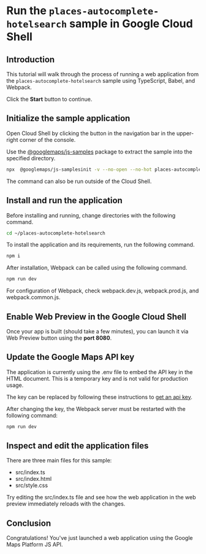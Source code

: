 # Run the `places-autocomplete-hotelsearch` sample in Google Cloud Shell

<walkthrough-tutorial-duration duration="10"/>

## Introduction

This tutorial will walk through the process of running a web application from
the `places-autocomplete-hotelsearch` sample using TypeScript, Babel, and Webpack.

Click the **Start** button to continue.

## Initialize the sample application

Open Cloud Shell by clicking the
<walkthrough-cloud-shell-icon></walkthrough-cloud-shell-icon> button in the
navigation bar in the upper-right corner of the console.

Use the [@googlemaps/js-samples](https://www.npmjs.com/package/@googlemaps/js-samples) package to 
extract the sample into the specified directory.

```bash
npx  @googlemaps/js-samplesinit -v --no-open --no-hot places-autocomplete-hotelsearch ~/places-autocomplete-hotelsearch
```

The command can also be run outside of the Cloud Shell.

## Install and run the application

Before installing and running, change directories with the following command.

```bash
cd ~/places-autocomplete-hotelsearch
```

To install the application and its requirements, run the following command.

```bash
npm i
```

After installation, Webpack can be called using the following command.

```bash
npm run dev
```

For configuration of Webpack, check
<walkthrough-editor-open-file filePath="places-autocomplete-hotelsearch/webpack.dev.js">webpack.dev.js</walkthrough-editor-open-file>,
<walkthrough-editor-open-file filePath="places-autocomplete-hotelsearch/webpack.prod.js">webpack.prod.js</walkthrough-editor-open-file>,
and
<walkthrough-editor-open-file filePath="places-autocomplete-hotelsearch/webpack.common.js">webpack.common.js</walkthrough-editor-open-file>.

## Enable Web Preview in the Google Cloud Shell

Once your app is built (should take a few minutes), you can launch it via
<walkthrough-spotlight-pointer target="cloudshell" spotlightId="devshell-web-preview-button">Web
Preview button</walkthrough-spotlight-pointer> using the **port 8080**.

## Update the Google Maps API key

The application is currently using the
<walkthrough-editor-open-file filePath="places-autocomplete-hotelsearch/.env">.env</walkthrough-editor-open-file>
file to embed the API key in the HTML document. This is a temporary key and is
not valid for production usage.

The key can be replaced by following these instructions to
[get an api key](https://developers.google.com/maps/documentation/javascript/get-api-key).

After changing the key, the Webpack server must be restarted with the following
command:

```bash
npm run dev
```

## Inspect and edit the application files

There are three main files for this sample:

*   <walkthrough-editor-open-file filePath="places-autocomplete-hotelsearch/src/index.ts">src/index.ts</walkthrough-editor-open-file>
*   <walkthrough-editor-open-file filePath="places-autocomplete-hotelsearch/src/index.html">src/index.html</walkthrough-editor-open-file>
*   <walkthrough-editor-open-file filePath="places-autocomplete-hotelsearch/src/style.css">src/style.css</walkthrough-editor-open-file>

Try editing the <walkthrough-editor-open-file filePath="places-autocomplete-hotelsearch/src/index.ts">src/index.ts</walkthrough-editor-open-file> file and see how the web application in the web preview immediately reloads with the changes.

## Conclusion

<walkthrough-conclusion-trophy></walkthrough-conclusion-trophy>

Congratulations! You've just launched a web application using the Google Maps
Platform JS API.
